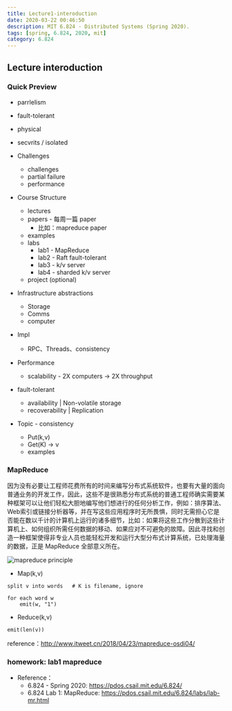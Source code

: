 ```yaml
---
title: Lecture1-interoduction
date: 2020-03-22 00:46:50
description: MIT 6.824 - Distributed Systems (Spring 2020).
tags: [spring, 6.824, 2020, mit]
category: 6.824
---
```


## Lecture interoduction

### Quick Preview 

* parrlelism
* fault-tolerant
* physical
* secvrits / isolated

* Challenges
    - challenges
    - partial failure
    - performance

* Course Structure
    - lectures
    - papers - 每周一篇 paper
        + 比如：mapreduce paper
    - examples
    - labs  
        + lab1 - MapReduce
        + lab2 - Raft fault-tolerant
        + lab3 - k/v server
        + lab4 - sharded k/v server
    - project (optional)

* Infrastructure abstractions
    - Storage
    - Comms 
    - computer

* Impl
    - RPC、Threads、consistency

* Performance
    - scalability - 2X computers -> 2X throughput

* fault-tolerant
    - availability              |   Non-volatile storage
    - recoverability            |   Replication

* Topic - consistency
    - Put(k,v)
    - Get(K) -> v
    - examples

### MapReduce

因为没有必要让工程师花费所有的时间来编写分布式系统软件，也要有大量的面向普通业务的开发工作，因此，这些不是很熟悉分布式系统的普通工程师确实需要某种框架可以让他们轻松大胆地编写他们想进行的任何分析工作，例如：排序算法、Web索引或链接分析器等，并在写这些应用程序时无所畏惧，同时无需担心它是否能在数以千计的计算机上运行的诸多细节，比如：如果将这些工作分散到这些计算机上、如何组织所需任何数据的移动、如果应对不可避免的故障。因此寻找和创造一种框架使得非专业人员也能轻松开发和运行大型分布式计算系统，已处理海量的数据，正是 MapReduce 全部意义所在。

![mapreduce principle](https://www.itweet.cn/screenshots/6.824/mapreduce-principle.png)

* Map(k,v)

```
split v into words   # K is filename, ignore

for each word w
    emit(w, "1")
```

* Reduce(k,v)

```
emit(len(v))
```

reference：http://www.itweet.cn/2018/04/23/mapreduce-osdi04/

### homework: lab1 mapreduce

* Reference：
    - 6.824 - Spring 2020: https://pdos.csail.mit.edu/6.824/
    - 6.824 Lab 1: MapReduce: https://pdos.csail.mit.edu/6.824/labs/lab-mr.html
